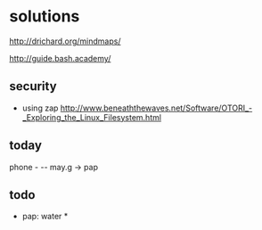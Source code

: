 # solutions

http://drichard.org/mindmaps/
   
       
    
    
http://guide.bash.academy/

security
--------
- using zap
http://www.beneaththewaves.net/Software/OTORI_-_Exploring_the_Linux_Filesystem.html
 
today
-------
 phone - 
-- may.g  -> pap


todo
---
- pap: water *
